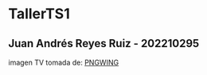 # TallerTS1

## Juan Andrés Reyes Ruiz - 202210295
imagen TV tomada de: [PNGWING](https://www.pngwing.com/en/free-png-nerpu)
